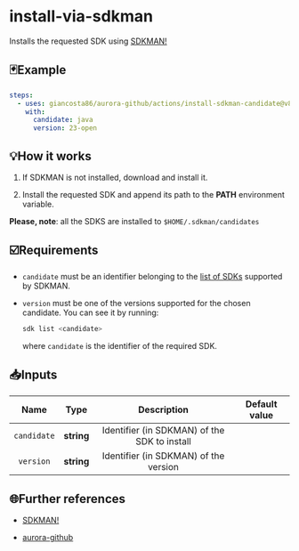 # install-via-sdkman

Installs the requested SDK using [SDKMAN!](https://sdkman.io/)

## 🃏Example

```yaml
steps:
  - uses: giancosta86/aurora-github/actions/install-sdkman-candidate@v8
    with:
      candidate: java
      version: 23-open
```

## 💡How it works

1. If SDKMAN is not installed, download and install it.

1. Install the requested SDK and append its path to the **PATH** environment variable.

**Please, note**: all the SDKS are installed to `$HOME/.sdkman/candidates`

## ☑️Requirements

- `candidate` must be an identifier belonging to the [list of SDKs](https://sdkman.io/sdks) supported by SDKMAN.

- `version` must be one of the versions supported for the chosen candidate. You can see it by running:

  ```bash
  sdk list <candidate>
  ```

  where `candidate` is the identifier of the required SDK.

## 📥Inputs

|    Name     |    Type    |                 Description                  | Default value |
| :---------: | :--------: | :------------------------------------------: | :-----------: |
| `candidate` | **string** | Identifier (in SDKMAN) of the SDK to install |               |
|  `version`  | **string** |    Identifier (in SDKMAN) of the version     |               |

## 🌐Further references

- [SDKMAN!](https://sdkman.io/)

- [aurora-github](../../README.md)
